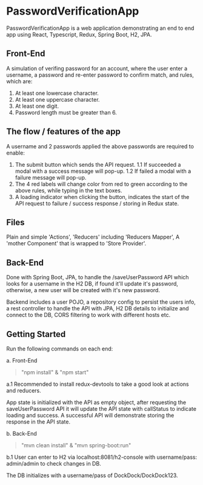 # PasswordVerificationApp
PasswordVerificationApp is a web application demonstrating an end to end app using React, Typescript, Redux, Spring Boot, H2, JPA.

## Front-End

A simulation of verifing password for an account, where the user enter a username, a password and re-enter password to confirm match, and rules, which are:
1. At least one lowercase character.
2. At least one uppercase character.
3. At least one digit.
4. Password length must be greater than 6.

## The flow / features of the app

A username and 2 passwords applied the above passwords are required to enable:
1. The submit button which sends the API request.
  1.1 If succeeded a modal with a success message will pop-up.
  1.2 If failed a modal with a failure message will pop-up.
2. The 4 red labels will change color from red to green according to the above rules, while typing in the text boxes.
3. A loading indicator when clicking the button, indicates the start of the API request to failure / success response / storing in Redux state.

## Files

Plain and simple 'Actions', 'Reducers' including 'Reducers Mapper', A 'mother Component' that is wrapped to 'Store Provider'.

## Back-End

Done with Spring Boot, JPA, to handle the /saveUserPassword API which looks for a username in the H2 DB, if found it'll update it's password, otherwise, a new user will be created with it's new password.

Backend includes a user POJO, a repository config to persist the users info, a rest controller to handle the API with JPA, H2 DB details to initialize and connect to the DB, CORS filtering to work with different hosts etc.


## Getting Started

Run the following commands on each end:

a. Front-End
>"npm install" & "npm start"

  a.1 Recommended to install redux-devtools to take a good look at actions and reducers.
  
  App state is initialized with the API as empty object, after requesting the saveUserPassword API it will update the API state with callStatus to indicate loading and success.
  A successful API will demonstrate storing the response in the API state.
  
b. Back-End

>"mvn clean install" & "mvn spring-boot:run"

  b.1 User can enter to H2 via localhost:8081/h2-console with username/pass: admin/admin to check changes in DB.
  
  The DB initializes with a username/pass of DockDock/DockDock123.
  



